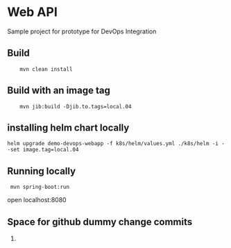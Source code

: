 # Web API

Sample project for prototype for DevOps Integration

## Build

```
    mvn clean install
```

## Build with an image tag

``` 
    mvn jib:build -Djib.to.tags=local.04
```

## installing helm chart locally

```
helm upgrade demo-devops-webapp -f k8s/helm/values.yml ./k8s/helm -i --set image.tag=local.04
```


## Running locally



```
 mvn spring-boot:run
```

open localhost:8080


## Space for github dummy change commits

1. 
